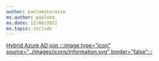 ```yaml
---
author: paolomatarazzo
ms.author: paoloma
ms.date: 12/08/2022
ms.topic: include
---
```


[Hybrid Azure AD join :::image type="icon" source="../images/icons/information.svg" border="false":::](../identity-protection/hello-for-business/hello-how-it-works-technology.md#hybrid-azure-ad-join "Devices that are hybrid Azure AD joined do not have any dependencies on Azure AD. Only local users accounts and Active Directory users can sign in to these devices. If an Active Directory user is synchronized to Azure AD, she can can have single-sign on to both Active Directory and Azure AD-protected resources")